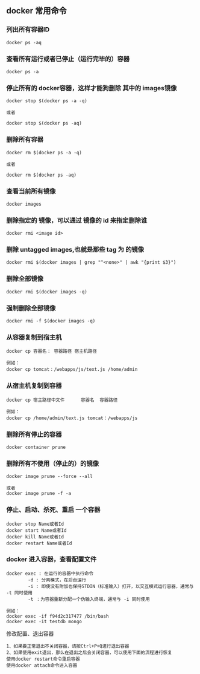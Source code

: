 ## docker 常用命令

### 列出所有容器ID

```shell
docker ps -aq
```

### 查看所有运行或者已停止（运行完毕的）容器

```shell
docker ps -a
```

### 停止所有的 docker容器，这样才能狗删除 其中的 images镜像

```shell
docker stop $(docker ps -a -q)

或者

docker stop $(docker ps -aq)
```

### 删除所有容器

```shell
docker rm $(docker ps -a -q)

或者 

docker rm $(docker ps -aq)
```

### 查看当前所有镜像

```shell
docker images
```

### 删除指定的 镜像，可以通过 镜像的 id 来指定删除谁

```shell
docker rmi <image id>
```

### 删除 untagged images,也就是那些 tag  为 <none> 的镜像

```shell
docker rmi $(docker images | grep "^<none>" | awk "{print $3}")
```

### 删除全部镜像

```shell
docker rmi $(docker images -q)
```

### 强制删除全部镜像

```shell
docker rmi -f $(docker images -q)
```

### 从容器复制到宿主机

```shell
docker cp 容器名： 容器路径 宿主机路径

例如：
docker cp tomcat：/webapps/js/text.js /home/admin
```

### 从宿主机复制到容器

```shell
docker cp 宿主路径中文件      容器名  容器路径

例如：
docker cp /home/admin/text.js tomcat：/webapps/js
```

### 删除所有停止的容器

``` she
docker container prune
```

### 删除所有不使用（停止的）的镜像

```shell
docker image prune --force --all

或者
docker image prune -f -a
```

### 停止、启动、杀死、重启 一个容器

```shell
docker stop Name或者Id
docker start Name或者Id
docker kill Name或者Id
docker restart Name或者Id
```

### docker 进入容器，查看配置文件

```shell
docker exec	: 在运行的容器中执行命令
		-d : 分离模式，在后台运行
		-i : 即使没有附加也保持STDIN（标准输入）打开，以交互模式运行容器，通常与 -t 同时使用
		-t ：为容器重新分配一个伪输入终端，通常与 -i 同时使用
		
例如：
docker exec -if f94d2c317477 /bin/bash
docker exec -it testdb mongo
```

修改配置、退出容器

```shel
1、如果要正常退出不关闭容器，请按Ctrl+P+Q进行退出容器
2、如果使用exit退出，那么在退出之后会关闭容器，可以使用下面的流程进行恢复
使用docker restart命令重启容器
使用docker attach命令进入容器
```

<Vssue title="Vssue Demo" />